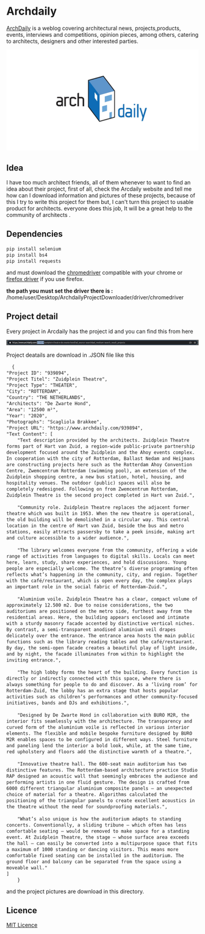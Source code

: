 # Archdaily

[ArchDaily](https://www.archdaily.com/) is a weblog covering architectural news, projects,products, events, interviews and competitions, opinion pieces, among others, catering to architects, designers and other interested parties.

![](https://github.com/BahramJannesar/ArchdailyProjectDownloader/blob/master/image/logo.jpg)

## Idea 
I have too much architect friends, all of them whenever to want to find an idea about their project, first of all, check the Arcdaily website and tell me how can I download information and pictures of these projects, because of this I try to write this project for them but, I can't turn this project to usable product for architects. everyone does this job, It will be a great help to the community of architects .

## Dependencies

    pip install selenium
    pip install bs4
    pip install requests
   
   and must download the [chromedriver](https://chromedriver.chromium.org/) compatible with your chrome or [firefox driver](https://developer.mozilla.org/en-US/docs/Web/WebDriver) if you use firefox.
   
   **the path you must set the driver there is :** 
    /home/user/Desktop/ArchdailyProjectDownloader/driver/chromedriver
   
## Project detail

Every project in Arcdaily has the project id and you can find this from here 

![](https://github.com/BahramJannesar/ArchdailyProjectDownloader/blob/master/image/id.png)

Project deatails are download in .JSON file like this 

      {
    "Project ID": "939894",
    "Project Titel": "Zuidplein Theatre",
    "Project Type": "THEATER",
    "City": "ROTTERDAM",
    "Country": "THE NETHERLANDS",
    "Architects": "De Zwarte Hond",
    "Area": "12500 m²",
    "Year": "2020",
    "Photographs": "Scagliola Brakkee",
    "Project URL": "https://www.archdaily.com/939894",
    "Text Content": [
        "Text description provided by the architects. Zuidplein Theatre forms part of Hart van Zuid, a region-wide public-private partnership development focused around the Zuidplein and the Ahoy events complex. In cooperation with the city of Rotterdam, Ballast Nedam and Heijmans are constructing projects here such as the Rotterdam Ahoy Convention Centre, Zwemcentrum Rotterdam (swimming pool), an extension of the Zuidplein shopping centre, a new bus station, hotel, housing, and hospitality venues. The outdoor (public) spaces will also be completely redesigned. Following on from Zwemcentrum Rotterdam, Zuidplein Theatre is the second project completed in Hart van Zuid.",
   
        "Community role. Zuidplein Theatre replaces the adjacent former theatre which was built in 1953. When the new theatre is operational, the old building will be demolished in a circular way. This central location in the centre of Hart van Zuid, beside the bus and metro stations, easily attracts passersby to take a peek inside, making art and culture accessible to a wider audience.",
       
        "The library welcomes everyone from the community, offering a wide range of activities from languages to digital skills. Locals can meet here, learn, study, share experiences, and hold discussions. Young people are especially welcome. The theatre’s diverse programming often reflects what’s happening in the community, city, and region. Together with the café/restaurant, which is open every day, the complex plays an important role in the social fabric of Rotterdam-Zuid.",
        
        "Aluminium voile. Zuidplein Theatre has a clear, compact volume of approximately 12.500 m2. Due to noise considerations, the two auditoriums are positioned on the metro side, furthest away from the residential areas. Here, the building appears enclosed and intimate with a sturdy masonry facade accented by distinctive vertical niches. By contrast, a semi-transparent anodised aluminium veil drapes delicately over the entrance. The entrance area hosts the main public functions such as the library reading tables and the café/restaurant. By day, the semi-open facade creates a beautiful play of light inside, and by night, the facade illuminates from within to highlight the inviting entrance.",
       
        "The high lobby forms the heart of the building. Every function is directly or indirectly connected with this space, where there is always something for people to do and discover. As a ‘living room’ for Rotterdam-Zuid, the lobby has an extra stage that hosts popular activities such as children’s performances and other community-focused initiatives, bands and DJs and exhibitions.",
       
        "Designed by De Zwarte Hond in collaboration with BURO M2R, the interior fits seamlessly with the architecture. The transparency and curved form of the aluminium voile is reflected in various interior elements. The flexible and mobile bespoke furniture designed by BURO M2R enables spaces to be configured in different ways. Steel furniture and paneling lend the interior a bold look, while, at the same time, red upholstery and floors add the distinctive warmth of a theatre.",
        
        "Innovative theatre hall. The 600-seat main auditorium has two distinctive features. The Rotterdam-based architecture practice Studio RAP designed an acoustic wall that seemingly embraces the audience and performing artists in one fluid gesture. The design is crafted from 6000 different triangular aluminium composite panels – an unexpected choice of material for a theatre. Algorithms calculated the positioning of the triangular panels to create excellent acoustics in the theatre without the need for soundproofing materials.",
       
        "What’s also unique is how the auditorium adapts to standing concerts. Conventionally, a sliding tribune – which often has less comfortable seating – would be removed to make space for a standing event. At Zuidplein Theatre, the stage – whose surface area exceeds the hall – can easily be converted into a multipurpose space that fits a maximum of 1000 standing or dancing visitors. This means more comfortable fixed seating can be installed in the auditorium. The ground floor and balcony can be separated from the space using a moveable wall."
    ]
        }

and the project pictures are download in this directory.

## Licence

[MIT Licence](https://github.com/BahramJannesar/ArchdailyProjectDownloader/blob/master/LICENSE) 
